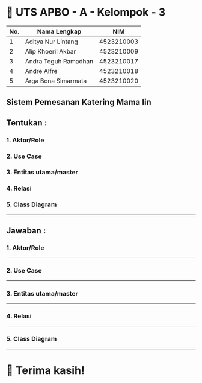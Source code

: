 # 🧩 UTS APBO - A - Kelompok - 3 

| No. | Nama Lengkap             | NIM         |
|-----|--------------------------|-------------|
| 1   | Aditya Nur Lintang       | 4523210003  |
| 2   | Alip Khoeril Akbar       | 4523210009  |
| 3   | Andra Teguh Ramadhan     | 4523210017  |
| 4   | Andre Alfre              | 4523210018  |
| 5   | Arga Bona Simarmata      | 4523210020  |


## Sistem Pemesanan Katering Mama Iin


## Tentukan : 
### 1. Aktor/Role
### 2. Use Case
### 3. ⁠Entitas utama/master
### 4. ⁠Relasi
### 5. ⁠Class Diagram

---

## Jawaban : 
### 1. Aktor/Role

---

### 2. Use Case

---


### 3. ⁠Entitas utama/master

---

### 4. ⁠Relasi

---

### 5. ⁠Class Diagram

---
# 🎉 **Terima kasih!**  
